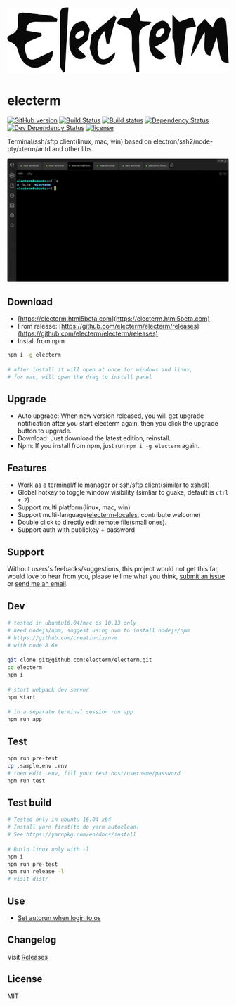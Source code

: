 <h1 align="center">
    <a href="http://electerm.html5beta.com">
        <img src="https://github.com/electerm/electerm-resource/raw/master/static/images/electerm.png", alt="" />
    </a>
</h1>

# electerm
[![GitHub version](https://img.shields.io/github/release/electerm/electerm/all.svg)](https://github.com/electerm/electerm/releases)
[![Build Status](https://travis-ci.org/electerm/electerm.svg?branch=release)](https://travis-ci.org/electerm/electerm)
[![Build status](https://ci.appveyor.com/api/projects/status/33ckbqln02utekxd/branch/release?svg=true)](https://ci.appveyor.com/project/zxdong262/electerm/branch/release)
<span class="badge-daviddm"><a href="https://david-dm.org/electerm/electerm" title="View the status of this project's dependencies on DavidDM"><img src="https://img.shields.io/david/electerm/electerm.svg" alt="Dependency Status" /></a></span>
<span class="badge-daviddmdev"><a href="https://david-dm.org/electerm/electerm#info=devDependencies" title="View the status of this project's development dependencies on DavidDM"><img src="https://img.shields.io/david/dev/electerm/electerm.svg" alt="Dev Dependency Status" /></a></span>
<span class="badge-githubstar">
[![license](https://img.shields.io/github/license/electerm/electerm.svg)](https://github.com/electerm/electerm/blob/master/LICENSE)

Terminal/ssh/sftp client(linux, mac, win) based on electron/ssh2/node-pty/xterm/antd and other libs.

<div align="center">
  <img src="https://github.com/electerm/electerm-resource/raw/master/static/images/electerm.gif", alt="" />
</div>

## Download

- [https://electerm.html5beta.com](https://electerm.html5beta.com)
- From release: [https://github.com/electerm/electerm/releases](https://github.com/electerm/electerm/releases)
- Install from npm

```bash
npm i -g electerm

# after install it will open at once for windows and linux,
# for mac, will open the drag to install panel

```

## Upgrade

- Auto upgrade: When new version released, you will get upgrade notification after you start electerm again, then you click the upgrade button to upgrade.
- Download: Just download the latest edition, reinstall.
- Npm: If you install from npm, just run `npm i -g electerm` again.

## Features

- Work as a terminal/file manager or ssh/sftp client(similar to xshell)
- Global hotkey to toggle window visibility (simliar to guake, default is `ctrl + 2`)
- Support multi platform(linux, mac, win)
- Support multi-language([electerm-locales](https://github.com/electerm/electerm-locales), contribute welcome)
- Double click to directly edit remote file(small ones).
- Support auth with publickey + password

## Support

Without users's feebacks/suggestions, this project would not get this far, would love to hear from you, please tell me what you think, [submit an issue](https://github.com/electerm/electerm/issues) or [send me an email](mailto:zxdong@gmail.com).

## Dev

```bash
# tested in ubuntu16.04/mac os 10.13 only
# need nodejs/npm, suggest using nvm to install nodejs/npm
# https://github.com/creationix/nvm
# with node 8.6+

git clone git@github.com:electerm/electerm.git
cd electerm
npm i

# start webpack dev server
npm start

# in a separate terminal session run app
npm run app
```

## Test

```bash
npm run pre-test
cp .sample.env .env
# then edit .env, fill your test host/username/password
npm run test
```

## Test build

```bash
# Tested only in ubuntu 16.04 x64
# Install yarn first(to do yarn autoclean)
# See https://yarnpkg.com/en/docs/install

# Build linux only with -l
npm i
npm run pre-test
npm run release -l
# visit dist/
```

## Use

- [Set autorun when login to os](https://github.com/electerm/electerm/wiki/autorun-electerm-when-login-to-os)

## Changelog

Visit [Releases](https://github.com/electerm/electerm/releases)

## License

MIT